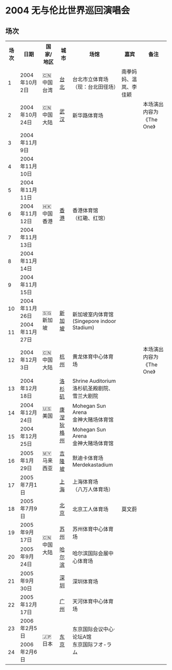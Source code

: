 # 2004 无与伦比世界巡回演唱会

## 场次
<table>
    <tr>
        <th>场次</th>
        <th>日期</th>
        <th>国家/地区</th>
        <th>城市</th>
        <th>场馆</th>
        <th>嘉宾</th>
        <th>备注</th>
    </tr>
    <tr>
        <td>1</td>
        <td>2004年10月2日</td>
        <td>🇨🇳 中国台湾</td>
        <td><a href="/show/Concert/2004incomparable/2004Taipei">台北</a></td>
        <td>台北市立体育场<br>（现：台北田径场）</td>
        <td>南拳妈妈、温岚、李佳颖</td>
        <td></td>
    </tr>
    <tr>
        <td>2</td>
        <td>2004年10月24日</td>
        <td>🇨🇳 中国大陆</td>
        <td><a href="/show/Concert/2004incomparable/2004WuHan">武汉</a></td>
        <td>新华路体育场</td>
        <td></td>
        <td>本场演出内容为《The One》</td>
    </tr>
    <tr>
        <td>3</td>
        <td>2004年11月9日</td>
        <td rowspan="7">🇭🇰 中国香港</td>
        <td rowspan="7"><a href="/show/Concert/2004incomparable/2004HongKong">香港</a></td>
        <td rowspan="7">香港体育馆<br>（红磡、红馆）</td>
        <td></td>
        <td></td>
    </tr>
    <tr>
        <td>4</td>
        <td>2004年11月10日</td>
        <td></td>
        <td></td>
    </tr>
    <tr>
        <td>5</td>
        <td>2004年11月11日</td>
        <td></td>
        <td></td>
    </tr>
    <tr>
        <td>6</td>
        <td>2004年11月12日</td>
        <td></td>
        <td></td>
    </tr>
    <tr>
        <td>7</td>
        <td>2004年11月13日</td>
        <td></td>
        <td></td>
    </tr>
    <tr>
        <td>8</td>
        <td>2004年11月14日</td>
        <td></td>
        <td></td>
    </tr>
    <tr>
        <td>9</td>
        <td>2004年11月15日</td>
        <td></td>
        <td></td>
    </tr>
    <tr>
        <td>10</td>
        <td>2004年11月26日</td>
        <td rowspan="2">🇸🇬 新加坡</td>
        <td rowspan="2"><a href="/show/Concert/2004incomparable/2004Singapore">新加坡</a></td>
        <td rowspan="2">新加坡室内体育馆<br>(Singepore indoor Stadium)</td>
        <td></td>
        <td></td>
    </tr>
    <tr>
        <td>11</td>
        <td>2004年11月27日</td>
        <td></td>
        <td></td>
    </tr>
    <tr>
        <td>12</td>
        <td>2004年12月3日</td>
        <td>🇨🇳 中国大陆</td>
        <td><a href="/show/Concert/2004incomparable/2004HangZhou">杭州</a></td>
        <td>黄龙体育中心体育场</td>
        <td></td>
        <td>本场演出内容为《The One》</td>
    </tr>
    <tr>
        <td>13</td>
        <td>2004年12月18日</td>
        <td rowspan="3">🇺🇸 美国</td>
        <td><a href="/show/Concert/2004incomparable/2004LosAngeles">洛杉矶</a></td>
        <td>Shrine Auditorium<br>洛杉矶圣殿剧院、雪兰大剧院</td>
        <td></td>
        <td></td>
    </tr>
    <tr>
        <td>14</td>
        <td>2004年12月24日</td>
        <td rowspan="2"><a href="/show/Concert/2004incomparable/2004Connecticut">康涅狄格州</a></td>
        <td>Mohegan Sun Arena<br>金神大赌场体育馆</td>
        <td></td>
        <td></td>
    </tr>
    <tr>
        <td>15</td>
        <td>2004年12月25日</td>
        <td>Mohegan Sun Arena<br>金神大赌场体育馆</td>
        <td></td>
        <td></td>
    </tr>
    <tr>
        <td>16</td>
        <td>2005年1月29日</td>
        <td>🇲🇾 马来西亚</td>
        <td><a href="/show/Concert/2004incomparable/2005KualaLumpur">吉隆坡</a></td>
        <td>默迪卡体育场<br>Merdekastadium</td>
        <td></td>
        <td></td>
    </tr>
    <tr>
        <td>17</td>
        <td>2005年7月1日</td>
        <td rowspan="6">🇨🇳 中国大陆</td>
        <td><a href="/show/Concert/2004incomparable/2005ShangHai">上海</a></td>
        <td>上海体育场<br>（八万人体育场）</td>
        <td></td>
        <td></td>
    </tr>
    <tr>
        <td>18</td>
        <td>2005年7月9日</td>
        <td><a href="/show/Concert/2004incomparable/2005BeiJing">北京</a></td>
        <td>北京工人体育场</td>
        <td>莫文蔚</td>
        <td></td>
    </tr>
    <tr>
        <td>19</td>
        <td>2005年9月17日</td>
        <td><a href="/show/Concert/2004incomparable/2005SuZhou">苏州</a></td>
        <td>苏州体育中心体育场</td>
        <td></td>
        <td></td>
    </tr>
    <tr>
        <td>20</td>
        <td>2005年9月24日</td>
        <td><a href="/show/Concert/2004incomparable/2005HarBin">哈尔滨</a></td>
        <td>哈尔滨国际会展中心体育场</td>
        <td></td>
        <td></td>
    </tr>
    <tr>
        <td>21</td>
        <td>2005年9月30日</td>
        <td><a href="/show/Concert/2004incomparable/2005ShenZhen">深圳</a></td>
        <td>深圳体育场</td>
        <td></td>
        <td></td>
    </tr>
    <tr>
        <td>22</td>
        <td>2005年12月17日</td>
        <td><a href="/show/Concert/2004incomparable/2005GuangZhou">广州</a></td>
        <td>天河体育中心体育场</td>
        <td></td>
        <td></td>
    </tr>
    <tr>
        <td>23</td>
        <td>2006年2月5日</td>
        <td rowspan="2">🇯🇵 日本</td>
        <td rowspan="2"><a href="/show/Concert/2004incomparable/2006Tokyo">东京</a></td>
        <td rowspan="2">东京国际会议中心·论坛A馆<br>东京国际フオ-ラム</td>
        <td></td>
        <td></td>
    </tr>
    <tr>
        <td>24</td>
        <td>2006年2月6日</td>
        <td></td>
        <td></td>
    </tr>
</table>